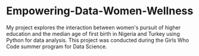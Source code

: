 # Empowering-Data-Women-Wellness
My project explores the interaction between women's pursuit of higher education and the median age of first birth in Nigeria and Turkey using Python for data analysis.
This project was conducted during the Girls Who Code summer program for Data Science.
